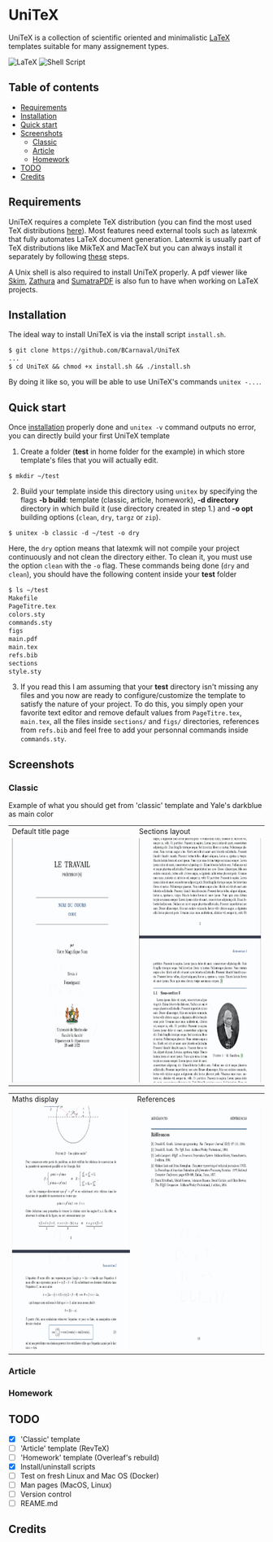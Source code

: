 # UniTeX

UniTeX is a collection of scientific oriented and minimalistic [LaTeX](https://www.latex-project.org/) templates suitable for many assignement types.

![LaTeX](https://img.shields.io/badge/latex-%23008080.svg?style=for-the-badge&logo=latex&logoColor=white) ![Shell Script](https://img.shields.io/badge/shell_script-%23121011.svg?style=for-the-badge&logo=gnu-bash&logoColor=white)

## Table of contents

- [Requirements](#requirements)
- [Installation](#installation)
- [Quick start](#quick-start)
- [Screenshots](#screenshots)
  - [Classic](#classic)
  - [Article](#article)
  - [Homework](#homework)
- [TODO](#todo)
- [Credits](#credits)

## Requirements

UniTeX requires a complete TeX distribution (you can find the most used TeX distributions
[here](https://www.latex-project.org/get/#tex-distributions)). Most features need external tools such as latexmk that fully automates LaTeX document generation. Latexmk is usually part of TeX distributions like MikTeX and MacTeX but you can always install it separately by following [these](https://mg.readthedocs.io/latexmk.html) steps.

A Unix shell is also required to install UniTeX properly. A pdf viewer like [Skim](https://skim-app.sourceforge.io/),
[Zathura](https://pwmt.org/projects/zathura/index.html) and [SumatraPDF](https://www.sumatrapdfreader.org/free-pdf-reader) is also fun to have
when working on LaTeX projects.

## Installation

The ideal way to install UniTeX is via the install script `install.sh`.

```shell
$ git clone https://github.com/BCarnaval/UniTeX
...
$ cd UniTeX && chmod +x install.sh && ./install.sh
```

By doing it like so, you will be able to use UniTeX's commands `unitex -...`.

## Quick start

Once [installation](#Installation) properly done and `unitex -v` command outputs no error, you can directly build
your first UniTeX template

1. Create a folder (**test** in home folder for the example) in which store template's files that you will actually edit.

```shell
$ mkdir ~/test
```

2. Build your template inside this directory using `unitex` by specifying the flags **-b build**: template (classic, article, homework), **-d directory** directory in which build it (use directory created in step 1.) and **-o opt** building options (`clean`, `dry`, `targz` or `zip`).

```shell
$ unitex -b classic -d ~/test -o dry
```

Here, the `dry` option means that latexmk will not compile your project continuously and not clean the directory either. To clean it, you must use the option `clean` with the `-o` flag. These commands being done (`dry` and `clean`), you should have the following content inside your **test** folder

```shell
$ ls ~/test
Makefile
PageTitre.tex
colors.sty
commands.sty
figs
main.pdf
main.tex
refs.bib
sections
style.sty
```

3. If you read this I am assuming that your **test** directory isn't missing any files and you now are ready to configure/customize the template to satisfy the nature of your project. To do this, you simply open your favorite text editor and remove default values from `PageTitre.tex`, `main.tex`, all the files inside `sections/` and `figs/` directories, references from `refs.bib` and feel free to add your personnal commands inside `commands.sty`.

## Screenshots

### Classic

Example of what you should get from 'classic' template and Yale's darkblue as main color

<table>
  <tr>
    <td>Default title page</td>
    <td>Sections layout</td>
  </tr>
  <tr>
    <td><img src="screenshots/title_screen.png" width=360 height=480></td>
    <td><img src="screenshots/mid_screen.png" width=360 height=480></td>
  </tr>
 </table>

<table>
  <tr>
    <td>Maths display</td>
    <td>References</td>
  </tr>
  <tr>
    <td><img src="screenshots/math_screen.png" width=360 height=480></td>
    <td><img src="screenshots/refs_screen.png" width=360 height=480></td>
  </tr>
 </table>
 
### Article

### Homework

## TODO

  - [x] 'Classic' template
  - [ ] 'Article' template (RevTeX)
  - [ ] 'Homework' template (Overleaf's rebuild)
  - [x] Install/uninstall scripts
  - [ ] Test on fresh Linux and Mac OS (Docker)
  - [ ] Man pages (MacOS, Linux)
  - [ ] Version control
  - [ ] REAME.md

## Credits

